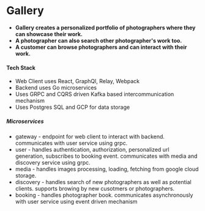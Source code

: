 # Gallery

- <b> Gallery creates a personalized portfolio of photographers where they can showcase their work.</b>
- <b> A photographer can also search other photographer's work too. </b>
- <b> A customer can browse photographers and can interact with their work. </b>

#### Tech Stack

- Web Client uses React, GraphQl, Relay, Webpack
- Backend uses Go microservices
- Uses GRPC and CQRS driven Kafka based intercommunication mechanism
- Uses Postgres SQL and GCP for data storage

##### Microservices

- gateway - endpoint for web client to interact with backend. communicates with user service using grpc.
- user - handles authentication, authorization, personalized url generation, subscribes to booking event. communicates with media and discovery service using grpc.
- media - handles images processing, loading, fetching from google cloud storage.
- discovery - handles search of new photographers as well as potential clients. supports browing by new cusotmers or photographers.
- booking - handles photographer book. communicates asynchronously with user service using event driven mechanism
